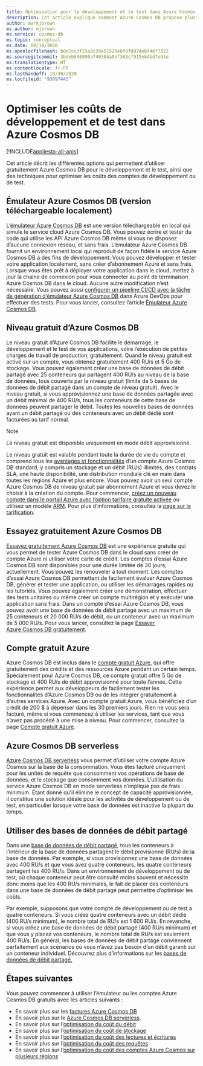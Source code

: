 ```yaml
---
title: Optimisation pour le développement et le test dans Azure Cosmos DB
description: Cet article explique comment Azure Cosmos DB propose plusieurs options pour développer et tester gratuitement le service.
author: markjbrown
ms.author: mjbrown
ms.service: cosmos-db
ms.topic: conceptual
ms.date: 08/19/2020
ms.openlocfilehash: b0e2cc3f23a8c39e51523e6f6fd974ebf46f7322
ms.sourcegitcommit: 3bdeb546890a740384a8ef383cf915e84bd7e91e
ms.translationtype: HT
ms.contentlocale: fr-FR
ms.lasthandoff: 10/30/2020
ms.locfileid: "93097445"
---
```

# <a name="optimize-development-and-testing-cost-in-azure-cosmos-db"></a>Optimiser les coûts de développement et de test dans Azure Cosmos DB
[!INCLUDE[appliesto-all-apis](includes/appliesto-all-apis.md)]

Cet article décrit les différentes options qui permettent d’utiliser gratuitement Azure Cosmos DB pour le développement et le test, ainsi que des techniques pour optimiser les coûts des comptes de développement ou de test.

## <a name="azure-cosmos-db-emulator-locally-downloadable-version"></a>Émulateur Azure Cosmos DB (version téléchargeable localement)

L’[émulateur Azure Cosmos DB](local-emulator.md) est une version téléchargeable en local qui simule le service cloud Azure Cosmos DB. Vous pouvez écrire et tester du code qui utilise les API Azure Cosmos DB même si vous ne disposez d’aucune connexion réseau, et sans frais. L’émulateur Azure Cosmos DB fournit un environnement local qui reproduit de façon fidèle le service Azure Cosmos DB à des fins de développement. Vous pouvez développer et tester votre application localement, sans créer d’abonnement Azure et sans frais. Lorsque vous êtes prêt à déployer votre application dans le cloud, mettez à jour la chaîne de connexion pour vous connecter au point de terminaison Azure Cosmos DB dans le cloud. Aucune autre modification n’est nécessaire. Vous pouvez aussi [configurer un pipeline CI/CD avec la tâche de génération d’émulateur Azure Cosmos DB](tutorial-setup-ci-cd.md) dans Azure DevOps pour effectuer des tests. Pour vous lancer, consultez l’article [Émulateur Azure Cosmos DB](local-emulator.md).

## <a name="azure-cosmos-db-free-tier"></a>Niveau gratuit d’Azure Cosmos DB

Le niveau gratuit d’Azure Cosmos DB facilite le démarrage, le développement et le test de vos applications, voire l’exécution de petites charges de travail de production, gratuitement. Quand le niveau gratuit est activé sur un compte, vous obtenez gratuitement 400 RU/s et 5 Go de stockage. Vous pouvez également créer une base de données de débit partagé avec 25 conteneurs qui partagent 400 RU/s au niveau de la base de données, tous couverts par le niveau gratuit (limite de 5 bases de données de débit partagé dans un compte de niveau gratuit). Avec le niveau gratuit, si vous approvisionnez une base de données partagée avec un débit minimal de 400 RU/s, tous les conteneurs de cette base de données peuvent partager le débit. Toutes les nouvelles bases de données ayant un débit partagé ou des conteneurs avec un débit dédié sont facturées au tarif normal.

> [!NOTE]
> Le niveau gratuit est disponible uniquement en mode débit approvisionné.

Le niveau gratuit est valable pendant toute la durée de vie du compte et comprend tous les [avantages et fonctionnalités](introduction.md#key-benefits) d’un compte Azure Cosmos DB standard, y compris un stockage et un débit (RU/s) illimités, des contrats SLA, une haute disponibilité, une distribution mondiale clé en main dans toutes les régions Azure et plus encore. Vous pouvez avoir un seul compte Azure Cosmos DB de niveau gratuit par abonnement Azure et vous devez le choisir à la création du compte. Pour commencer, [créez un nouveau compte dans le portail Azure avec l’option tarifaire gratuite activée](create-cosmosdb-resources-portal.md) ou utilisez un modèle [ARM](./manage-with-templates.md#free-tier). Pour plus d’informations, consultez la [page sur la tarification](https://azure.microsoft.com/pricing/details/cosmos-db/).

## <a name="try-azure-cosmos-db-for-free"></a>Essayez gratuitement Azure Cosmos DB

[Essayez gratuitement Azure Cosmos DB](https://azure.microsoft.com/try/cosmosdb/) est une expérience gratuite qui vous permet de tester Azure Cosmos DB dans le cloud sans créer de compte Azure ni utiliser votre carte de crédit. Les comptes d’essai Azure Cosmos DB sont disponibles pour une durée limitée de 30 jours, actuellement. Vous pouvez les renouveler à tout moment. Les comptes d’essai Azure Cosmos DB permettent de facilement évaluer Azure Cosmos DB, générer et tester une application, ou utiliser les démarrages rapides ou les tutoriels. Vous pouvez également créer une démonstration, effectuer des tests unitaires ou même créer un compte multirégion et y exécuter une application sans frais. Dans un compte d’essai Azure Cosmos DB, vous pouvez avoir une base de données de débit partagé avec un maximum de 25 conteneurs et 20 000 RU/s de débit, ou un conteneur avec un maximum de 5 000 RU/s. Pour vous lancer, consultez la page [Essayer Azure Cosmos DB gratuitement](https://azure.microsoft.com/try/cosmosdb/).

## <a name="azure-free-account"></a>Compte gratuit Azure

Azure Cosmos DB est inclus dans le [compte gratuit Azure](https://azure.microsoft.com/free), qui offre gratuitement des crédits et des ressources Azure pendant un certain temps. Spécialement pour Azure Cosmos DB, ce compte gratuit offre 5 Go de stockage et 400 RU/s de débit approvisionné pour toute l’année. Cette expérience permet aux développeurs de facilement tester les fonctionnalités d’Azure Cosmos DB ou de les intégrer gratuitement à d’autres services Azure. Avec un compte gratuit Azure, vous bénéficiez d’un crédit de 200 $ à dépenser dans les 30 premiers jours. Rien ne vous sera facturé, même si vous commencez à utiliser les services, tant que vous n’avez pas procédé à une mise à niveau. Pour commencer, consultez la page [Compte gratuit Azure](https://azure.microsoft.com/free).

## <a name="azure-cosmos-db-serverless"></a>Azure Cosmos DB serverless

[Azure Cosmos DB serverless](serverless.md) vous permet d’utiliser votre compte Azure Cosmos sur la base de la consommation. Vous êtes facturé uniquement pour les unités de requête que consomment vos opérations de base de données, et le stockage que consomment vos données. L’utilisation du service Azure Cosmos DB en mode serverless n’implique pas de frais minimum. Étant donné qu’il élimine le concept de capacité approvisionnée, il constitue une solution idéale pour les activités de développement ou de test, en particulier lorsque votre base de données est inactive la plupart du temps.

## <a name="use-shared-throughput-databases"></a>Utiliser des bases de données de débit partagé

Dans une [base de données de débit partagé](set-throughput.md#set-throughput-on-a-database), tous les conteneurs à l’intérieur de la base de données partagent le débit provisionné (RU/s) de la base de données. Par exemple, si vous provisionnez une base de données avec 400 RU/s et que vous avez quatre conteneurs, les quatre conteneurs partagent les 400 RU/s. Dans un environnement de développement ou de test, où chaque conteneur peut être consulté moins souvent et nécessite donc moins que les 400 RU/s minimales, le fait de placer des conteneurs dans une base de données de débit partagé peut permettre d’optimiser les coûts.

Par exemple, supposons que votre compte de développement ou de test a quatre conteneurs. Si vous créez quatre conteneurs avec un débit dédié (400 RU/s minimum), le nombre total de RU/s est 1 600 RU/s. En revanche, si vous créez une base de données de débit partagé (400 RU/s minimum) et que vous y placez vos conteneurs, le nombre total de RU/s est seulement 400 RU/s. En général, les bases de données de débit partagé conviennent parfaitement aux scénarios où vous n’avez pas besoin d’un débit garanti sur un conteneur individuel.  Découvrez plus d’informations sur les [bases de données de débit partagé.](set-throughput.md#set-throughput-on-a-database)

## <a name="next-steps"></a>Étapes suivantes

Vous pouvez commencer à utiliser l’émulateur ou les comptes Azure Cosmos DB gratuits avec les articles suivants :

* En savoir plus sur les [factures Azure Cosmos DB](understand-your-bill.md)
* En savoir plus sur le [Azure Cosmos DB serverless](serverless.md).
* En savoir plus sur l’[optimisation du coût du débit](optimize-cost-throughput.md)
* En savoir plus sur l’[optimisation du coût de stockage](optimize-cost-storage.md)
* En savoir plus sur l’[optimisation du coût des lectures et écritures](optimize-cost-reads-writes.md)
* En savoir plus sur l’[optimisation du coût des requêtes](./optimize-cost-reads-writes.md)
* En savoir plus sur l’[optimisation du coût des comptes Azure Cosmos sur plusieurs régions](optimize-cost-regions.md)